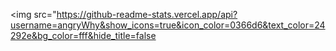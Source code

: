 <img src="https://github-readme-stats.vercel.app/api?username=angryWhy&show_icons=true&icon_color=0366d6&text_color=24292e&bg_color=fff&hide_title=false


